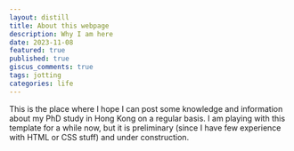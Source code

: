 ```yaml
---
layout: distill
title: About this webpage
description: Why I am here
date: 2023-11-08
featured: true
published: true
giscus_comments: true
tags: jotting
categories: life
---
```

This is the place where I hope I can post some knowledge and information about my PhD study in Hong Kong on a regular basis. I am playing with this template for a while now, but it is preliminary (since I have few experience with HTML or CSS stuff) and under construction.
